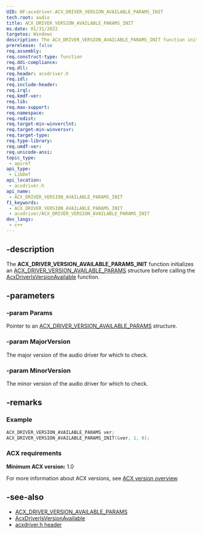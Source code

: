 ```yaml
---
UID: NF:acxdriver.ACX_DRIVER_VERSION_AVAILABLE_PARAMS_INIT
tech.root: audio
title: ACX_DRIVER_VERSION_AVAILABLE_PARAMS_INIT
ms.date: 01/31/2022
targetos: Windows
description: The ACX_DRIVER_VERSION_AVAILABLE_PARAMS_INIT function initializes an ACX_DRIVER_VERSION_AVAILABLE_PARAMS structure before calling the AcxDriverIsVersionAvailable function.
prerelease: false
req.assembly: 
req.construct-type: function
req.ddi-compliance: 
req.dll: 
req.header: acxdriver.h
req.idl: 
req.include-header: 
req.irql: 
req.kmdf-ver: 
req.lib: 
req.max-support: 
req.namespace: 
req.redist: 
req.target-min-winverclnt: 
req.target-min-winversvr: 
req.target-type: 
req.type-library: 
req.umdf-ver: 
req.unicode-ansi: 
topic_type:
 - apiref
api_type:
 - LibDef
api_location:
 - acxdriver.h
api_name:
 - ACX_DRIVER_VERSION_AVAILABLE_PARAMS_INIT
f1_keywords:
 - ACX_DRIVER_VERSION_AVAILABLE_PARAMS_INIT
 - acxdriver/ACX_DRIVER_VERSION_AVAILABLE_PARAMS_INIT
dev_langs:
 - c++
---
```


## -description

The **ACX_DRIVER_VERSION_AVAILABLE_PARAMS_INIT** function initializes an [ACX_DRIVER_VERSION_AVAILABLE_PARAMS](ns-acxdriver-acx_driver_version_available_params.md) structure before calling the [AcxDriverIsVersionAvailable](nf-acxdriver-acxdriverisversionavailable.md) function.

## -parameters

### -param Params

Pointer to an [ACX_DRIVER_VERSION_AVAILABLE_PARAMS](ns-acxdriver-acx_driver_version_available_params.md) structure.

### -param MajorVersion

The major version of the audio driver for which to check.

### -param MinorVersion

The minor version of the audio driver for which to check.

## -remarks

### Example

```cpp
ACX_DRIVER_VERSION_AVAILABLE_PARAMS ver;
ACX_DRIVER_VERSION_AVAILABLE_PARAMS_INIT(&ver, 1, 0);
```

### ACX requirements

**Minimum ACX version:** 1.0

For more information about ACX versions, see [ACX version overview](/windows-hardware/drivers/audio/acx-version-overview).

## -see-also

* [ACX_DRIVER_VERSION_AVAILABLE_PARAMS](ns-acxdriver-acx_driver_version_available_params.md)
* [AcxDriverIsVersionAvailable](nf-acxdriver-acxdriverisversionavailable.md)
* [acxdriver.h header](index.md)


